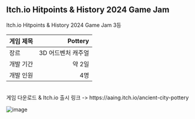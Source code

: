 ## Itch.io Hitpoints & History 2024 Game Jam
Itch.io Hitpoints & History 2024 Game Jam 3등 <br>

| 게임 제목  | Pottery |
| ------------- | -------------: |
| 장르  | 3D 어드벤처 캐주얼 |
| 개발 기간  | 약 2일 |
| 개발 인원  | 4명  |
<br>
게임 다운로드 & Itch.io 출시 링크 -> https://aaing.itch.io/ancient-city-pottery

<br>

![image](https://github.com/dkdkdsa/Ancient-City-Pottery/assets/98935315/13226fe2-4a4b-4e1c-849f-058ab6a56c7b)
